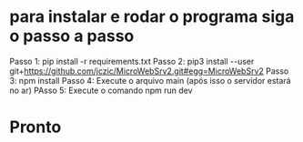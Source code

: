 # para instalar e rodar o programa siga o passo a passo 
Passo 1: pip install -r requirements.txt
Passo 2: pip3 install --user git+https://github.com/jczic/MicroWebSrv2.git#egg=MicroWebSrv2
Passo 3: npm install
Passo 4: Execute o arquivo main (após isso o servidor estará no ar)
PAsso 5: Execute o comando npm run dev

# Pronto


